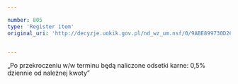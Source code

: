 ```yaml
---

number: 805
type: 'Register item'
original_uri: 'http://decyzje.uokik.gov.pl/nd_wz_um.nsf/0/9ABE899730D26592C12572DD003296D1?OpenDocument'


---
```


„Po przekroczeniu w/w terminu będą naliczone odsetki karne: 0,5% dziennie od należnej kwoty”
